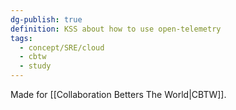 ```yaml
---
dg-publish: true
definition: KSS about how to use open-telemetry
tags:
  - concept/SRE/cloud
  - cbtw
  - study
---
```

Made for [[Collaboration Betters The World|CBTW]].
